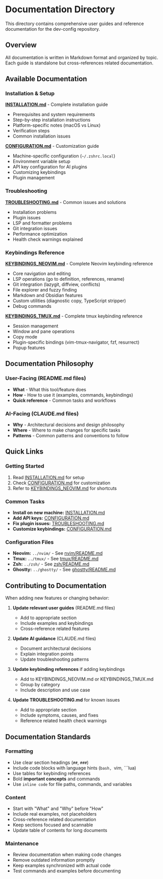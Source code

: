 # Documentation Directory

This directory contains comprehensive user guides and reference documentation for the dev-config repository.

## Overview

All documentation is written in Markdown format and organized by topic. Each guide is standalone but cross-references related documentation.

## Available Documentation

### Installation & Setup

**[INSTALLATION.md](INSTALLATION.md)** - Complete installation guide
- Prerequisites and system requirements
- Step-by-step installation instructions
- Platform-specific notes (macOS vs Linux)
- Verification steps
- Common installation issues

**[CONFIGURATION.md](CONFIGURATION.md)** - Customization guide
- Machine-specific configuration (`~/.zshrc.local`)
- Environment variable setup
- API key configuration for AI plugins
- Customizing keybindings
- Plugin management

### Troubleshooting

**[TROUBLESHOOTING.md](TROUBLESHOOTING.md)** - Common issues and solutions
- Installation problems
- Plugin issues
- LSP and formatter problems
- Git integration issues
- Performance optimization
- Health check warnings explained

### Keybindings Reference

**[KEYBINDINGS_NEOVIM.md](KEYBINDINGS_NEOVIM.md)** - Complete Neovim keybinding reference
- Core navigation and editing
- LSP operations (go to definition, references, rename)
- Git integration (lazygit, diffview, conflicts)
- File explorer and fuzzy finding
- Markdown and Obsidian features
- Custom utilities (diagnostic copy, TypeScript stripper)
- Debug commands

**[KEYBINDINGS_TMUX.md](KEYBINDINGS_TMUX.md)** - Complete tmux keybinding reference
- Session management
- Window and pane operations
- Copy mode
- Plugin-specific bindings (vim-tmux-navigator, fzf, resurrect)
- Popup features

## Documentation Philosophy

### User-Facing (README.md files)
- **What** - What this tool/feature does
- **How** - How to use it (examples, commands, keybindings)
- **Quick reference** - Common tasks and workflows

### AI-Facing (CLAUDE.md files)
- **Why** - Architectural decisions and design philosophy
- **Where** - Where to make changes for specific tasks
- **Patterns** - Common patterns and conventions to follow

## Quick Links

### Getting Started
1. Read [INSTALLATION.md](INSTALLATION.md) for setup
2. Check [CONFIGURATION.md](CONFIGURATION.md) for customization
3. Refer to [KEYBINDINGS_NEOVIM.md](KEYBINDINGS_NEOVIM.md) for shortcuts

### Common Tasks
- **Install on new machine:** [INSTALLATION.md](INSTALLATION.md)
- **Add API keys:** [CONFIGURATION.md](CONFIGURATION.md#api-key-setup)
- **Fix plugin issues:** [TROUBLESHOOTING.md](TROUBLESHOOTING.md#plugin-issues)
- **Customize keybindings:** [CONFIGURATION.md](CONFIGURATION.md#keybinding-customization)

### Configuration Files
- **Neovim:** `../nvim/` - See [nvim/README.md](../nvim/README.md)
- **Tmux:** `../tmux/` - See [tmux/README.md](../tmux/README.md)
- **Zsh:** `../zsh/` - See [zsh/README.md](../zsh/README.md)
- **Ghostty:** `../ghostty/` - See [ghostty/README.md](../ghostty/README.md)

## Contributing to Documentation

When adding new features or changing behavior:

1. **Update relevant user guides** (README.md files)
   - Add to appropriate section
   - Include examples and keybindings
   - Cross-reference related features

2. **Update AI guidance** (CLAUDE.md files)
   - Document architectural decisions
   - Explain integration points
   - Update troubleshooting patterns

3. **Update keybinding references** if adding keybindings
   - Add to KEYBINDINGS_NEOVIM.md or KEYBINDINGS_TMUX.md
   - Group by category
   - Include description and use case

4. **Update TROUBLESHOOTING.md** for known issues
   - Add to appropriate section
   - Include symptoms, causes, and fixes
   - Reference related health check warnings

## Documentation Standards

### Formatting
- Use clear section headings (`##`, `###`)
- Include code blocks with language hints (```bash, ```vim, ```lua)
- Use tables for keybinding references
- Bold **important concepts** and commands
- Use `inline code` for file paths, commands, and variables

### Content
- Start with "What" and "Why" before "How"
- Include real examples, not placeholders
- Cross-reference related documentation
- Keep sections focused and scannable
- Update table of contents for long documents

### Maintenance
- Review documentation when making code changes
- Remove outdated information promptly
- Keep examples synchronized with actual code
- Test commands and examples before documenting

